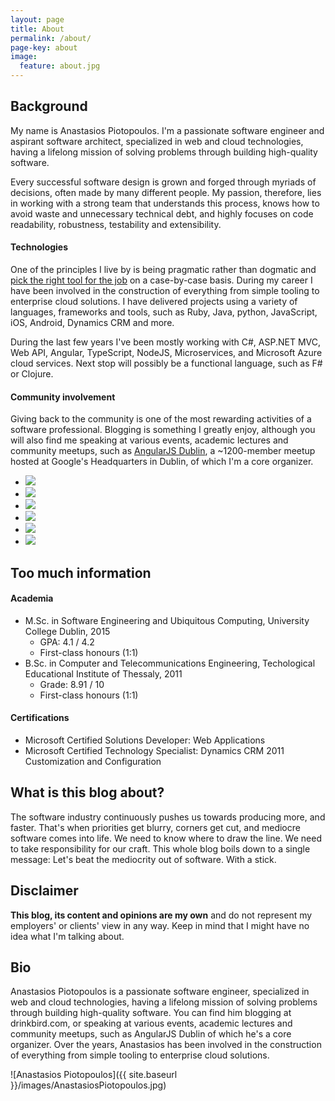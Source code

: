 ```yaml
---
layout: page
title: About
permalink: /about/
page-key: about
image:
  feature: about.jpg
---
```


## Background

My name is Anastasios Piotopoulos. I'm a passionate software engineer and aspirant software architect, specialized in web and cloud technologies, having a lifelong mission of solving problems through building high-quality software.

Every successful software design is grown and forged through myriads of decisions, often made by many different people. My passion, therefore, lies in working with a strong team that understands this process, knows how to avoid waste and unnecessary technical debt, and highly focuses on code readability, robustness, testability and extensibility.

#### Technologies

One of the principles I live by is being pragmatic rather than dogmatic and [pick the right tool for the job](http://c2.com/cgi/wiki?PickTheRightToolForTheJob) on a case-by-case basis. During my career I have been involved in the construction of everything from simple tooling to enterprise cloud solutions. I have delivered projects using a variety of languages, frameworks and tools, such as Ruby, Java, python, JavaScript, iOS, Android, Dynamics CRM and more.

During the last few years I've been mostly working with C#, ASP.NET MVC, Web API, Angular, TypeScript, NodeJS, Microservices, and Microsoft Azure cloud services. Next stop will possibly be a functional language, such as F# or Clojure.

#### Community involvement

Giving back to the community is one of the most rewarding activities of a software professional. Blogging is something I greatly enjoy, although you will also find me speaking at various events, academic lectures and community meetups, such as [AngularJS Dublin](https://www.meetup.com/AngularJSDublin/), a ~1200-member meetup hosted at Google's Headquarters in Dublin, of which I'm a core organizer.

<ul class="list-inline gallery">
	<li>
		<a href="{{ site.baseurl }}/images/DSCN6650.jpg" class="image-popup mfp-with-zoom" title="At the Global Azure Bootcamp as a guest speaker, Athens 2014">
			<img src="{{ site.baseurl }}/images/DSCN6650-150x150.jpg" />
		</a>
	</li>
	<li>
		<a href="{{ site.baseurl }}/images/10461621_10204160249869197_1374694601253781239_n.jpg" class="image-popup mfp-with-zoom" title="At the Patterns and Practices for the Cloud Event as a guest speaker, Athens 2014">
			<img src="{{ site.baseurl }}/images/10461621_10204160249869197_1374694601253781239_n_150x150.png" />
		</a>
	</li>
	<li>
		<a href="{{ site.baseurl }}/images/10359500_10205500520815133_6051871685517638110_n.jpg" class="image-popup mfp-with-zoom" title="At UCD's Enterprise, Innovation and Entrepreneurship course, presenting The Lean Startup by Eric Ries, Dublin 2015">
			<img src="{{ site.baseurl }}/images/10359500_10205500520815133_6051871685517638110_n_150x150.png" />
		</a>
	</li>
	<li>
		<a href="{{ site.baseurl }}/images/ucd_graduation.jpg" class="image-popup mfp-with-zoom" title="At the M.Sc. graduation ceremony, UCD, Dublin 2015">
			<img src="{{ site.baseurl }}/images/ucd_graduation_150.jpg" />
		</a>
	</li>
	<li>
		<a href="{{ site.baseurl }}/images/nci3.jpg" class="image-popup mfp-with-zoom" title="At the National College of Ireland as a guest speaker, Dublin 2015">
			<img src="{{ site.baseurl }}/images/nci3_150.jpg" />
		</a>
	</li>
	<li>
		<a href="{{ site.baseurl }}/images/angularjs_keynote.jpg" class="image-popup mfp-with-zoom" title="Delivering the AngularJS Dublin keynote, Google, Dublin 2016">
			<img src="{{ site.baseurl }}/images/angularjs_keynote_150x150.jpg" />
		</a>
	</li>
</ul>

## Too much information

#### Academia

- M.Sc. in Software Engineering and Ubiquitous Computing, University College Dublin, 2015
	- GPA: 4.1 / 4.2
	- First-class honours (1:1)
- B.Sc. in Computer and Telecommunications Engineering, Techological Educational Institute of Thessaly, 2011
	- Grade: 8.91 / 10
	- First-class honours (1:1)

#### Certifications

- Microsoft Certified Solutions Developer: Web Applications
- Microsoft Certified Technology Specialist: Dynamics CRM 2011 Customization and Configuration

## What is this blog about?

The software industry continuously pushes us towards producing more, and faster. That's when priorities get blurry, corners get cut, and mediocre software comes into life. We need to know where to draw the line. We need to take responsibility for our craft. This whole blog boils down to a single message: Let's beat the mediocrity out of software. With a stick. 

## Disclaimer

**This blog, its content and opinions are my own** and do not represent my employers' or clients' view in any way. Keep in mind that I might have no idea what I'm talking about.

## Bio
Anastasios Piotopoulos is a passionate software engineer, specialized in web and cloud technologies, having a lifelong mission of solving problems through building high-quality software. You can find him blogging at drinkbird.com, or speaking at various events, academic lectures and community meetups, such as AngularJS Dublin of which he's a core organizer. Over the years, Anastasios has been involved in the construction of everything from simple tooling to enterprise cloud solutions.

![Anastasios Piotopoulos]({{ site.baseurl }}/images/AnastasiosPiotopoulos.jpg)